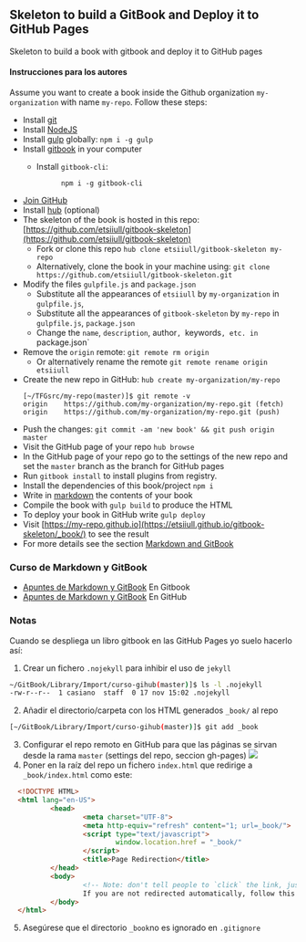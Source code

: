 ## Skeleton to build a GitBook and Deploy it to GitHub Pages

Skeleton to build a book with gitbook and deploy it to GitHub pages

#### Instrucciones para los autores

Assume you want to create a book inside the Github organization
`my-organization` with name `my-repo`. Follow these steps:

* Install [git](https://git-scm.com/)
* Install [NodeJS](https://nodejs.org/es/)
* Install [gulp](https://gulpjs.com/) globally: `npm i -g gulp`
* Install [gitbook](https://github.com/GitbookIO/gitbook/blob/master/docs/setup.md) in your computer
  * Install `gitbook-cli`:

              npm i -g gitbook-cli
* [Join GitHub](https://github.com/join?source=header-home)
* Install [hub](https://github.com/github/hub) (optional)
* The skeleton of the book is hosted in this repo: [https://github.com/etsiiull/gitbook-skeleton](https://github.com/etsiiull/gitbook-skeleton)
  * Fork or clone this repo `hub clone etsiiull/gitbook-skeleton my-repo`
  * Alternatively, clone the book in your machine using: `git clone https://github.com/etsiiull/gitbook-skeleton.git` 
* Modify the files `gulpfile.js` and `package.json`
  * Substitute all the appearances of `etsiiull` by `my-organization` in `gulpfile.js`,
  * Substitute all the appearances of `gitbook-skeleton` by `my-repo` in `gulpfile.js`, `package.json`
  * Change the `name`, `description`, author`, `keywords`, etc. in `package.json`
* Remove the `origin` remote: `git remote rm origin`
  - Or alternatively rename the remote `git remote rename origin etsiiull`
* Create the new repo in GitHub: `hub create my-organization/my-repo`
  ```
  [~/TFGsrc/my-repo(master)]$ git remote -v
  origin	https://github.com/my-organization/my-repo.git (fetch)
  origin	https://github.com/my-organization/my-repo.git (push)
  ```
* Push the changes: `git commit -am 'new book' && git push origin master`
* Visit the GitHub page of your repo `hub browse`
* In the GitHub page of your repo go to the settings of the new repo and set the `master` branch as the branch for GitHub pages
* Run `gitbook install` to install plugins from registry.
* Install the dependencies of this book/project `npm i`
* Write in [markdown](https://es.wikipedia.org/wiki/Markdown) the contents of your book
* Compile the book with `gulp build` to produce the HTML
* To deploy your book in GitHub write `gulp deploy`
* Visit [https://my-repo.github.io](https://etsiiull.github.io/gitbook-skeleton/_book/) to see the result
* For more details see the section [Markdown and GitBook](gitbook.md)

### Curso de Markdown y GitBook

* [Apuntes de Markdown y GitBook](https://casianorodriguezleon.gitbooks.io/elaboracion-de-material-docente-con-gitbook/content/) En Gitbook
* [Apuntes de Markdown y GitBook](https://ull-pfpdi-gitbook-1617.github.io/Elaboracion-de-Material-Docente-con-GitBook/) En GitHub

### Notas

Cuando se despliega un libro gitbook en las GitHub Pages
yo suelo hacerlo así:

1. Crear un fichero `.nojekyll` para inhibir el uso de `jekyll`
```bash
~/GitBook/Library/Import/curso-gihub(master)]$ ls -l .nojekyll 
-rw-r--r--  1 casiano  staff  0 17 nov 15:02 .nojekyll
```
2. Añadir el directorio/carpeta con los HTML generados  `_book/`  al repo
```bash
[~/GitBook/Library/Import/curso-gihub(master)]$ git add _book
```
3. Configurar el repo remoto en GitHub para que las páginas se sirvan desde la rama `master` (settings del repo, seccion gh-pages)
![](resources/settingghpages.png)
4. Poner en la raíz del repo un fichero `index.html` que redirige a `_book/index.html` como este:
  ```html
	<!DOCTYPE HTML>
	<html lang="en-US">
			<head>
					<meta charset="UTF-8">
					<meta http-equiv="refresh" content="1; url=_book/">
					<script type="text/javascript">
							window.location.href = "_book/"
					</script>
					<title>Page Redirection</title>
			</head>
			<body>
					<!-- Note: don't tell people to `click` the link, just tell them that it is a link. -->
					If you are not redirected automatically, follow this <a href='_book/'>link to the book</a>.
			</body>
	</html>
  ```
5. Asegúrese que el directorio `_book`no es ignorado en `.gitignore` 
